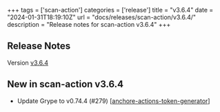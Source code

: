 +++
tags = ['scan-action']
categories = ['release']
title = "v3.6.4"
date = "2024-01-31T18:19:10Z"
url = "docs/releases/scan-action/v3.6.4/"
description = "Release notes for scan-action v3.6.4"
+++

## Release Notes

Version [v3.6.4](https://github.com/anchore/scan-action/releases/tag/v3.6.4)

## New in scan-action v3.6.4

- Update Grype to v0.74.4 (#279) [[anchore-actions-token-generator](https://github.com/anchore-actions-token-generator)]
